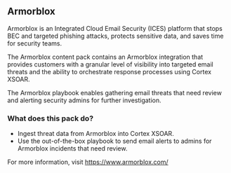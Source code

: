 ## Armorblox
Armorblox is an Integrated Cloud Email Security (ICES) platform that stops BEC and targeted phishing attacks, protects sensitive data, and saves time for security teams.

The Armorblox content pack contains an Armorblox integration that provides customers with a granular level of visibility into targeted email threats and the ability to orchestrate response processes using Cortex XSOAR.

The Armorblox playbook enables gathering email threats that need review and alerting security admins for further investigation. 


### What does this pack do?

- Ingest threat data from Armorblox into Cortex XSOAR.
- Use the out-of-the-box playbook to send email alerts to admins for Armorblox incidents that need review.

For more information, visit https://www.armorblox.com/ 
